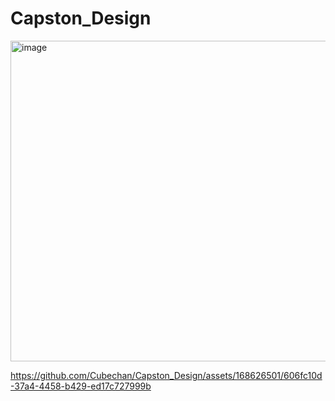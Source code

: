 # Capston_Design

<img width="513" alt="image" src="https://github.com/Cubechan/Capston_Design/assets/168626501/e24184b9-9586-4482-9bf6-1be4748ab57b">



https://github.com/Cubechan/Capston_Design/assets/168626501/606fc10d-37a4-4458-b429-ed17c727999b

